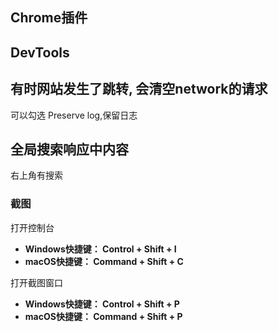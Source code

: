 



## Chrome插件



## DevTools

## 有时网站发生了跳转, 会清空network的请求

可以勾选 Preserve log,保留日志

## 全局搜索响应中内容

右上角有搜索



### 截图

打开控制台

- **Windows快捷键： Control + Shift + I**
- **macOS快捷键： Command + Shift + C**

打开截图窗口

- **Windows快捷键： Control + Shift + P**
- **macOS快捷键： Command + Shift + P**
